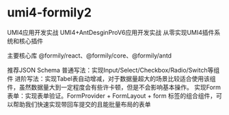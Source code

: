 # umi4-formily2

UMI4应用开发实战
UMI4+AntDesginProV6应用开发实战
从零实现UMI4插件系统和核心插件

主要核心库
@formily/react、@formily/core、@formily/antd

推荐JSON Schema
普通写法：实现Input/Select/Checkbox/Radio/Switch等组件
进阶写法：实现Tabel表自动增减，对于数据量超大的场景比较适合使用该组件，虽然数据量大到一定程度会有些许卡顿，但是不会影响基本操作。
实现Form表单：实现表单验证。FormProvider + FormLayout + form 标签的组合组件，可以帮助我们快速实现带回车提交的且能批量布局的表单


